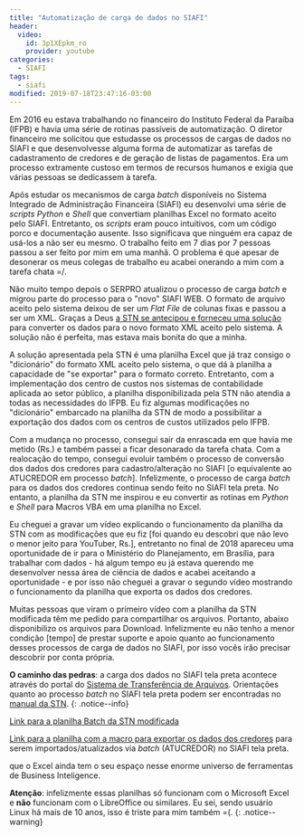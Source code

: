 ```yaml
---
title: "Automatização de carga de dados no SIAFI"
header:
  video:
    id: 3p1XEpkm_ro
    provider: youtube
categories:
  - SIAFI
tags:
  - siafi
modified: 2019-07-18T23:47:16-03:00
---
```


Em 2016 eu estava trabalhando no financeiro do Instituto Federal da Paraíba (IFPB) e havia uma série de rotinas passíveis de automatização. O diretor financeiro me solicitou que estudasse os processos de cargas de dados no SIAFI e que desenvolvesse alguma forma de automatizar as tarefas de cadastramento de credores e de geração de listas de pagamentos. Era um processo extramente custoso em termos de recursos humanos e exigia que várias pessoas se dedicassem à tarefa.

Após estudar os mecanismos de carga _batch_ disponíveis no Sistema Integrado de Administração Financeira (SIAFI) eu desenvolvi uma série de _scripts_ _Python_ e _Shell_ que convertiam planilhas Excel no formato aceito pelo SIAFI. Entretanto, os _scripts_ eram pouco intuitivos, com um código porco e documentação ausente. Isso significava que ninguém era capaz de usá-los a não ser eu mesmo. O trabalho feito em 7 dias por 7 pessoas passou a ser feito por mim em uma manhã. O problema é que apesar de desonerar os meus colegas de trabalho eu acabei onerando a mim com a tarefa chata =/.

Não muito tempo depois o SERPRO atualizou o processo de carga _batch_ e migrou parte do processo para o "novo" SIAFI WEB. O formato de arquivo aceito pelo sistema deixou de ser um _Flat File_ de colunas fixas e passou a ser um XML. Graças a Deus [a STN se antecipou e forneceu uma solução](https://youtu.be/zqP4pnmtobg) para converter os dados para o novo formato XML aceito pelo sistema. A solução não é perfeita, mas estava mais bonita do que a minha.

A solução apresentada pela STN é uma planilha Excel que já traz consigo o "dicionário" do formato XML aceito pelo sistema, o que dá à planilha a capacidade de "se exportar" para o formato correto. Entretanto, com a implementação dos centro de custos nos sistemas de contabilidade aplicada ao setor público, a planilha disponibilizada pela STN não atendia a todas as necessidades do IFPB. Eu fiz algumas modificações no "dicionário" embarcado na planilha da STN de modo a possibilitar a exportação dos dados com os centros de custos utilizados pelo IFPB.

Com a mudança no processo, consegui sair da enrascada em que havia me metido (Rs.) e também passei a ficar desonarado da tarefa chata. Com a realocação do tempo, consegui evoluir também o processo de conversão dos dados dos credores para cadastro/alteração no SIAFI [o equivalente ao ATUCREDOR em processo _batch_]. Infelizmente, o processo de carga _batch_ para os dados dos credores continua sendo feito no SIAFI tela preta. No entanto, a planilha da STN me inspirou e eu convertir as rotinas em _Python_ e _Shell_ para Macros VBA em uma planilha no Excel.

Eu cheguei a gravar um vídeo explicando o funcionamento da planilha da STN com as modificações que eu fiz [foi quando eu descobri que não levo o menor jeito para YouTuber, Rs.], entretanto no final de 2018 apareceu uma oportunidade de ir para o Ministério do Planejamento, em Brasília, para trabalhar com dados - há algum tempo eu já estava querendo me desenvolver nessa área de ciência de dados e acabei aceitando a oportunidade - e por isso não cheguei a gravar o segundo vídeo mostrando o funcionamento da planilha que exporta os dados dos credores.

Muitas pessoas que viram o primeiro vídeo com a planilha da STN modificada têm me pedido para compartilhar os arquivos. Portanto, abaixo disponibilizo os arquivos para Download. Infelizmente eu não tenho a menor condição [tempo] de prestar suporte e apoio quanto ao funcionamento desses processos de carga de dados no SIAFI, por isso vocês irão precisar descobrir por conta própria.

**O caminho das pedras**: a carga dos dados no SIAFI tela preta acontece através do portal do [Sistema de Transferência de Arquivos](https://sta.tesouro.fazenda.gov.br/pcasp/index.asp). Orientações quanto ao processo _batch_ no SIAFI tela preta podem ser encontradas no [manual da STN](https://www.tesouro.fazenda.gov.br/documents/10180/562554/PROCESSO_BT_SIAFI_INSTRUCOESv2.pdf).
{: .notice--info}

[Link para a planilha Batch da STN modificada](/assets/planilhas/Modelo_DOF-JP_IFPB.xlsx)

[Link para a planilha com a macro para exportar os dados dos credores](/assets/planilhas/Exportar_Batch_ATUCREDOR_DOF-JP_IFPB.xlsm) para serem importados/atualizados via _batch_ (ATUCREDOR) no SIAFI tela preta.

que o Excel ainda tem o seu espaço nesse enorme universo de ferramentas de Business Inteligence.

**Atenção**: infelizmente essas planilhas só funcionam com o Microsoft Excel e **não** funcionam com o LibreOffice ou similares. Eu sei, sendo usuário Linux há mais de 10 anos, isso é triste para mim também =(.
{: .notice--warning}